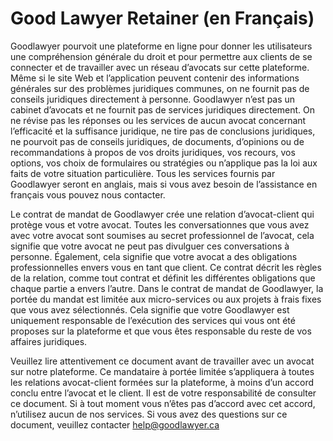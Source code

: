 # **Good Lawyer Retainer (en Français)**

Goodlawyer pourvoit une plateforme en ligne pour donner les utilisateurs une compréhension générale du droit et pour permettre aux clients de se connecter et de travailler avec un réseau d’avocats sur cette plateforme. Même si le site Web et l’application peuvent contenir des informations générales sur des problèmes juridiques communes, on ne fournit pas de conseils juridiques directement à personne. Goodlawyer n’est pas un cabinet d’avocats et ne fournit pas de services juridiques directement. On ne révise pas les réponses ou les services de aucun avocat concernant l’efficacité et la suffisance juridique, ne tire pas de conclusions juridiques, ne pourvoit pas de conseils juridiques, de documents, d’opinions ou de recommandations à propos de vos droits juridiques, vos recours, vos options, vos choix de formulaires ou stratégies ou n’applique pas la loi aux faits de votre situation particulière. Tous les services fournis par Goodlawyer seront en anglais, mais si vous avez besoin de l’assistance en français vous pouvez nous contacter.

Le contrat de mandat de Goodlawyer crée une relation d’avocat-client qui protège vous et votre avocat. Toutes les conversationnes que vous avez avec votre avocat sont soumises au secret professionnel de l’avocat, cela signifie que votre avocat ne peut pas divulguer ces conversations à personne. Également, cela signifie que votre avocat a des obligations professionnelles envers vous en tant que client. Ce contrat décrit les règles de la relation, comme tout contrat et définit les différentes obligations que chaque partie a envers l’autre. Dans le contrat de mandat de Goodlawyer, la portée du mandat est limitée aux micro-services ou aux projets à frais fixes que vous avez sélectionnés. Cela signifie que votre Goodlawyer est uniquement responsable de l’exécution des services qui vous ont été proposes sur la plateforme et que vous êtes responsable du reste de vos affaires juridiques. 

Veuillez lire attentivement ce document avant de travailler avec un avocat sur notre plateforme. Ce mandataire à portée limitée s’appliquera à toutes les relations avocat-client formées sur la plateforme, à moins d’un accord conclu entre l’avocat et le client. Il est de votre responsabilité de consulter ce document. Si à tout moment vous n’êtes pas d’accord avec cet accord, n’utilisez aucun de nos services. Si vous avez des questions sur ce document, veuillez contacter help@goodlawyer.ca
